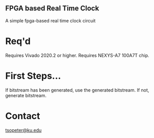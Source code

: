 ## FPGA based Real Time Clock
 A simple fpga-based real time clock circuit

# Req'd
 Requires Vivado 2020.2 or higher.
 Requires NEXYS-A7 100A7T chip.

# First Steps...
 If bitstream has been generated, use the generated bitstream.
 If not, generate bitstream.

# Contact
 tsopeter@ku.edu

